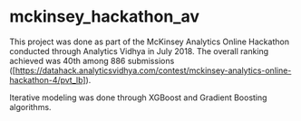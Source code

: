 # mckinsey_hackathon_av
This project was done as part of the McKinsey Analytics Online Hackathon conducted through Analytics Vidhya in July 2018. The overall ranking achieved was 40th among 886 submissions ([https://datahack.analyticsvidhya.com/contest/mckinsey-analytics-online-hackathon-4/pvt_lb]). 

Iterative modeling was done through XGBoost and Gradient Boosting algorithms.
